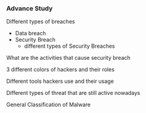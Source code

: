 ### Advance Study
Different types of breaches
- Data breach
- Security Breach
	- different types of Security Breaches

What are the activities that cause security breach

3 different colors of hackers and their roles

Different tools hackers use and their usage

Different types of threat that are still active nowadays

General Classification of Malware